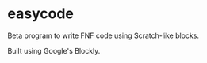 # easycode

Beta program to write FNF code using Scratch-like blocks.

Built using Google's Blockly.